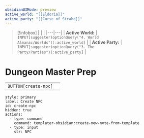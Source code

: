 ```yaml
---
obsidianUIMode: preview
active_world: "[[Eldoria]]"
active_party: "[[Curse of Strahd]]"
---
```

> [!infobox]
> | | |
> |---|---|
> | **Active World:** | `INPUT[suggester(optionQuery("4. World Almanac/Worlds")):active_world]` |
> | **Active Party:** | `INPUT[suggester(optionQuery("3. The Party/Parties")):active_party]` | 
# Dungeon Master Prep
| |  |
| ---- | ---- |
| `BUTTON[create-npc]` |  |
```meta-bind-button
style: primary
label: Create NPC
id: create-npc
hidden: true
actions:
  - type: command
    command: templater-obsidian:create-new-note-from-template
  - type: input
    str: NPC
```